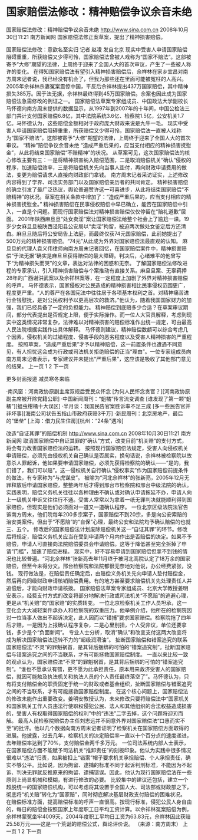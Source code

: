 # 国家赔偿法修改：精神赔偿争议余音未绝

国家赔偿法修改：精神赔偿争议余音未绝
http://www.sina.com.cn  2008年10月30日11:21   南方新闻网
国家赔偿法修正案草案，提出了精神损害赔偿。

国家赔偿法修改：意欲名至实归
记者 赵凌 发自北京
现实中受害人申请国家赔偿阻碍重重，所获赔偿又少得可怜，国家赔偿法曾被人戏称为“国家不赔法”。这部被寄予“大修”期望的法律，上周终于迎来了全国人大的首次审议，产生了一些被人称许的变化。
在得知国家赔偿法有望引入精神损害赔偿后，佘祥林在家乡宜昌对南方周末记者说，我已经没有机会了，但我为那些还在里面可能被冤枉的人高兴。
2005年佘祥林杀妻冤案震惊中国，平反后佘祥林提出437万国家赔偿，其中精神损失385万。因于法无据，佘祥林最终得到45万国家赔偿。佘案也因此成为国家赔偿法急需修改的例证之一。
国家赔偿法草案专家组成员、中国政法大学副校长马怀德向南方周末提供的数据显示，从1997年到2007年的十年间，中国公检法三部门共计支付国家赔偿6.8亿，其中法院系统3.6亿、检察院1.5亿，公安机关1.7亿。马怀德认为，这些赔偿金额相对于政府庞大财政来说是九牛一毛。
现实中受害人申请国家赔偿阻碍重重，所获赔偿又少得可怜，国家赔偿法一直被人戏称为“国家不赔法”。这部被寄予“大修”期望的法律，上周终于迎来了全国人大的首次审议。
“精神”赔偿争议余音未绝
“造成严重后果的，应当支付相应的精神损害抚慰金”，从此将结束国家赔偿“不赔精神”的状况。
从草案可见，这次国家赔偿法的核心修改主要有三：一是将精神损害纳入赔偿范围，二是取消赔偿机关“确认”侵权的程序，加速赔偿效率，三是将赔偿机关先向当事人垫付，再向财政申请费用的做法，变更为赔偿请求人直接向财政部门拿钱。
南方周末记者采访证实，上述修改内容得到了学界、司法实务部门以及国家赔偿亲历者的共同肯定。
精神损害赔偿的确立引发了最广泛热议，舆论普遍赞许这一可喜进步，从此将结束国家赔偿“不赔精神”的状况。草案在相关条款中增加了：“造成严重后果的，应当支付相应的精神损害抚慰金。”
精神损害赔偿在民事侵权赔偿中早已确立，能否在国家赔偿中引入，一直是个问题。而现行国家赔偿法对精神损害赔偿仅仅停留在“赔礼道歉”层面。
2001年陕西麻旦旦“处女卖淫”案让国家赔偿法给整个社会上了尴尬一课。19岁少女麻旦旦被陕西泾阳县公安局以“卖淫”拘留，被迫两次做处女鉴定后方还清白。麻旦旦随后将公安局告上法庭，而最终仅获74元国家赔偿，此前她提出了500万元的精神损害赔偿。“74元”从此成为外界对国家赔偿法最直观的认知。
麻旦旦的代理人袁义伟律师向南方周末记者回忆，在国家赔偿案件中，精神损害赔偿“于法无据”确实是麻旦旦获得赔偿的最大障碍。判决后，心绪难平的他曾写下“为精神损失而哭”的文章，表达对法律的困惑和无奈。
了解国家赔偿法修改进程的专家承认，引入精神损害赔偿与个案推动有直接关系。麻旦旦案、无辜羁押28年的广西谢洪武案以及佘祥林案等，在一定程度上加剧了外界对精神损害赔偿的呼声。
马怀德表示，国家侵权对公民造成的精神损害相比民事侵权范围更广，程度更严重。“人的尊严在各国宪法中往往居于各项基本权利之首。对精神痛苦进行金钱慰抚，是对公民权利予以更高层次的救济。”他认为，随着我国国家财力的加强，我们已经具备了一定的负担能力。
精神赔偿到底赔多少合适？在草案审议期间，部分代表提出是否规定上限，便于实际操作。而一位人大官员解释，考虑到现实中这类情况非常复杂，法律难以对精神损害的赔偿标准作出统一规定，可由最高人民法院根据实践作出具体解释。
马怀德则建议，精神赔偿数额可以综合考虑几个因素，侵权机关的过错程度、侵害手段的恶劣程度以及受害人精神损害的严重程度。
按照草案，“造成严重后果”才予以精神赔偿，这一前置条件也遭遇不同意见，有人担忧这会成为行政或司法机关拒绝赔偿的正当“理由”。一位专家组成员向南方周末记者表示，专家建议并未提出“严重后果”，这应该是吸收了其他部门意见的结果。
上一页
1
2
下一页

更多封面报道
减员寒冬来临

·南风窗：河南政协原副主席双规后受民众怀念
[为何人民怀念贪官？][河南政协原副主席被开除党籍公职]
·中国新闻周刊：“蛆橘”传言流变调查
[谁发现了第一颗“蛆橘”][蛆虫柑橘十大误区]
·半月谈：我国民告官案胜诉率不足三成
[多一些民告官并非坏事][海南公司状告五指山市政府获赔3千万]
·新民周刊：北京房地产，最后的“堡垒”
[上海：借力民生住房][杭州：“24条”遇冷]

改造“自证其罪”的赔偿机制
http://www.sina.com.cn  2008年10月30日11:21   南方新闻网
取消国家赔偿中自证其罪的“确认”方式，改变目前“机关赔”的支付方式，将会有力改善国家赔偿法的运转。
按照现行国家赔偿法规定，受害人向侵权机关申请赔偿，必须先由侵权机关自己确认是否属实，换句话说，佘祥林被检察院以故意杀人罪起诉，他如果要申请国家赔偿，必须先获得检察院的确认——“是的，我们错了，我们可以赔”。这一侵权机关自行确认“侵权事实”作为国家赔偿前提条件的做法，有专家称为“与虎谋皮”。
被喻为“河北佘祥林”的张新亮，2005年12月无罪释放后申请国家赔偿，整整两年后才得到邢台市检察院和邢台中级法院的确认。实践表明，赔偿义务机关往往以各种理由不确认或对确认申请拖延不办，申请人向上一级机关申诉又往往行不通。受害人常常以为拿着一纸无罪判决就能顺利得到国家赔偿，但现实是他们必须面对一道又一道确认程序。
一位北京区级法院法官告诉南方周末，他们院每年200多宗案子，国家赔偿不到20宗，多是向公安索赔的治安类案件。但出于“不愿陪”的“自保”心理，最终公安和法院均予确认赔偿的也就三、五个。
修改后的国家赔偿法计划废除赔偿机关这一“自证其罪”的环节。修改后将规定，赔偿义务机关应当在受到申请两个月内作出是否赔偿的决定。如果不予赔偿，申请人可直接向法院赔偿委员会申请赔偿。这等于降低甚至完全拆掉了申请“门槛”，加速了赔偿进程。
现实中，好不容易申请到国家赔偿但拿不到钱的情况也比较普遍。“河北佘祥林”张新亮去年11月终于被河北高院认定了18万余的国家赔偿，但至今未得分文。邢台检察院和法院都很无奈地对他说，办公经费紧张，没钱。
现行做法是，在赔偿责任确定后，由赔偿义务机关先向申请人垫付赔偿金，然后再向同级财政申请核销赔偿费用。有的地方甚至要求赔偿机关先处理责任人并追偿后，才能向财政申请核拨。
国家赔偿法草案专家组成员、北京大学教授姜明安表示，经费支付方式的改变将部分地解决行政或司法机关“不愿赔”的逃避心理，更是从“机关赔”向“国家赔”的实质转变。
一位北京检察机关工作人员坦承，这一变化会大大减轻案件承办人和检察院的双重压力。他举例介绍，他所在的检察院因对一位当事人做出不起诉决定，此人因而以“错捕”要求国家赔偿。检察院拖了四年后才赔，一是因为上报确认程序复杂，二是心里别扭，个人受非议，单位还要拿钱，多少是个“负面新闻”。
专业人士分析，取消“确认”和改变支付这两大改变将成为解决国家赔偿法运转不力的“超级润滑油”。
扯断国家赔偿和错案追究的联系
国家赔偿法“不灵”的罪魁祸首，是其背后捆绑的可怕的“错案追究制”。扯断国家赔偿与错案追究之间的不当联系，才有可能拯救国家赔偿制度。
一直以来比较一致的观点认为，国家赔偿法“不灵”的罪魁祸首，是其背后捆绑的可怕的“错案追究制”。“谁也不愿承认有错，更不愿为此承担责任，原本用来救济受害人的国家赔偿，就因可能触及执法机关和执法人员的个人责任最终落空了”。马怀德认为，只有将支付赔偿金的职责固定于统一的财政或者基金组织，扯断国家赔偿与错案追究之间的不当联系，才有可能拯救国家赔偿制度。
在这个核心问题上，国家赔偿法的修改未能作出重要改变。姜明安教授认为，未来修改只要将赔偿法中“国家机关和国家机关工作人员违法行使职权侵犯公民、法人和其他组织的合法权益造成损害的，受害人有权取得国家赔偿的权利”中的“违法”二字去掉，这个问题将迎刃而解。
最高人民检察院赔偿办主任刘志远并不同意外界对国家赔偿法“口惠而实不至”的批评。他以几个数据向南方周末记者证明了检察机关在国家赔偿方面取得的进展。他披露，过去几年，检察机关的决定赔偿率一直以十个百分点的速度递进，去年赔偿率达到了70%，支付赔偿金两千多万元。
一位司法系统内部人士表示，在国家赔偿方面不能赋予司法机关“推卸责任”的刻板印象。他认为实践中很多情况很难以“违法”归责，如果被扣上“错案”帽子要求机关承担赔偿、个人承担责任，确实不够公平。比如说，因为拘留、逮捕的标准不同于起诉判刑标准，不能因为不起诉、判决无罪就反推原来的拘留、逮捕错误。因此，他认为现行国家赔偿法在一些原则上尚显机械和模糊，有进行修改的必要。
比较集中的建议还包括，建立一个超脱统一的国家赔偿机构，可以考虑将其设置于全国人大、司法部或财政部之下，彻底将“机关赔”转化为“国家赔”，同时彻底解决基层财政支付赔偿的困难状况。
在赔偿标准方面，提高赔偿标准的呼声一直很高。按现行标准，侵犯公民人身自由的，每日的赔偿金按照国家上年度职工日平均工资计算。以佘祥林冤案赔偿为例，佘祥林蒙冤坐牢4009天，2004年度职工平均日工资为63.83元，佘祥林因此获赔25.58万元——这是一个荒诞的赔偿公式，舆论评价说。 （来源：南方周末）
上一页
1
2
下一页

